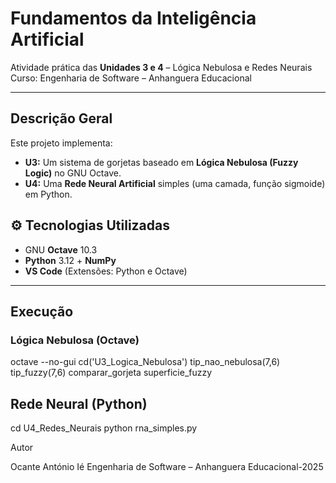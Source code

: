 # Fundamentos da Inteligência Artificial

Atividade prática das **Unidades 3 e 4** – Lógica Nebulosa e Redes Neurais  
Curso: Engenharia de Software – Anhanguera Educacional  

---

## Descrição Geral

Este projeto implementa:
- **U3:** Um sistema de gorjetas baseado em **Lógica Nebulosa (Fuzzy Logic)** no GNU Octave.
- **U4:** Uma **Rede Neural Artificial** simples (uma camada, função sigmoide) em Python.


## ⚙️ Tecnologias Utilizadas

- GNU **Octave** 10.3  
- **Python** 3.12 + **NumPy**  
- **VS Code** (Extensões: Python e Octave)  

---

##  Execução

###  Lógica Nebulosa (Octave)

octave --no-gui
cd('U3_Logica_Nebulosa')
tip_nao_nebulosa(7,6)
tip_fuzzy(7,6)
comparar_gorjeta
superficie_fuzzy


## Rede Neural (Python)

cd U4_Redes_Neurais
python rna_simples.py

Autor

Ocante António Ié
Engenharia de Software – Anhanguera Educacional-2025
